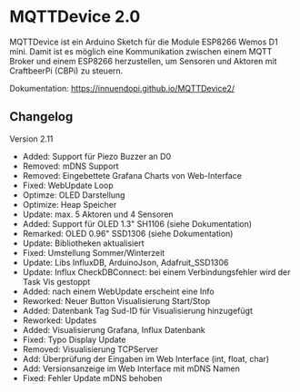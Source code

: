 # MQTTDevice 2.0

MQTTDevice ist ein Arduino Sketch für die Module ESP8266 Wemos D1 mini. Damit ist es möglich eine Kommunikation zwischen einem MQTT Broker und einem ESP8266 herzustellen, um Sensoren und Aktoren mit CraftbeerPi (CBPi) zu steuern.

Dokumentation: <https://innuendopi.github.io/MQTTDevice2/>

## Changelog

Version 2.11

- Added:    Support für Piezo Buzzer an D0
- Removed:  mDNS Support
- Removed:  Eingebettete Grafana Charts von Web-Interface
- Fixed:    WebUpdate Loop
- Optimze:  OLED Darstellung
- Optimize: Heap Speicher
- Update:   max. 5 Aktoren und 4 Sensoren
- Added:    Support für OLED 1.3" SH1106 (siehe Dokumentation)
- Remarked: OLED 0.96" SSD1306 (siehe Dokumentation)
- Update:   Bibliotheken aktualisiert
- Fixed:    Umstellung Sommer/Winterzeit
- Update:   Libs InfluxDB, ArduinoJson, Adafruit_SSD1306
- Update:   Influx CheckDBConnect: bei einem Verbindungsfehler wird der Task Vis gestoppt
- Added:    nach einem WebUpdate erscheint eine Info
- Reworked: Neuer Button Visualisierung Start/Stop
- Added:    Datenbank Tag Sud-ID für Visualisierung hinzugefügt
- Reworked: Updates
- Added:    Visualisierung Grafana, Influx Datenbank
- Fixed:    Typo Display Update
- Removed:  Visualisierung TCPServer
- Add:      Überprüfung der Eingaben im Web Interface (int, float, char)
- Add:      Versionsanzeige im Web Interface mit mDNS Namen
- Fixed:    Fehler Update mDNS behoben
